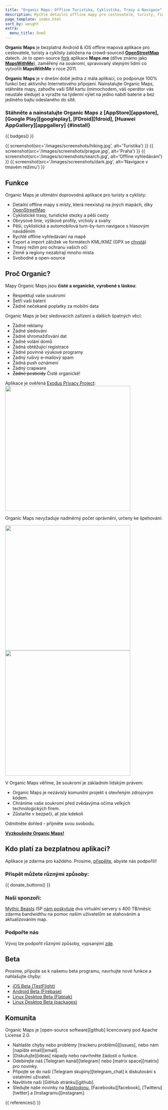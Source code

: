 ```yaml
---
title: "Organic Maps: Offline Turistika, Cyklistika, Trasy a Navigace"
description: Rychlé detailní offline mapy pro cestovatele, turisty, řidiče, a cyklisty vytvořené zakladateli aplikace MapsWithMe (Maps.Me).
page_template: index.html
sort_by: weight
extra:
  menu_title: Domů
---
```


**Organic Maps** je bezplatná Android & iOS offline mapová aplikace pro cestovatele, turisty a cyklisty založena na crowd-sourced
**[OpenStreetMap](https://www.openstreetmap.org)** datech.
Je to open-source [fork](https://en.wikipedia.org/wiki/Fork_(software_development)) aplikace **Maps.me** (dříve známo jako [**MapsWithMe**](https://en.wikipedia.org/wiki/Maps.me)), zaměřený na soukromí, spravovaný stejnými lidmi co vytvořili **MapsWithMe** v roce 2011.

**Organic Maps** je v dnešní době jedna z mála aplikací, co podporuje 100% funkcí bez aktivního Internetového připojení. Nainstalujte Organic Maps, stáhněte mapy, zahoďte vaši SIM kartu (mimochodem, váš operátor vás neustále sleduje) a vyražte na týdenní výlet na jedno nabití baterie a bez jediného bajtu odeslaného do sítě.

### Stáhněte a nainstalujte Organic Maps z [AppStore][appstore], [Google Play][googleplay], [FDroid][fdroid], [Huawei AppGallery][appgallery] {#install}

{{ badges() }}

{{ screenshot(src='/images/screenshots/hiking.jpg', alt='Turistika') }}
{{ screenshot(src='/images/screenshots/prague.jpg', alt='Praha') }}
{{ screenshot(src='/images/screenshots/search.jpg', alt='Offline vyhledávání') }}
{{ screenshot(src='/images/screenshots/dark.jpg', alt='Navigace v tmavém režimu') }}

## Funkce

Organic Maps je ultimátní doprovodná aplikace pro turisty a cyklisty:

- Detailní offline mapy s místy, která neexistují na jiných mapách, díky [OpenStreetMap](https://osm.org)
- Cyklistické trasy, turistické stezky a pěší cesty
- Obrysové linie, výškové profily, vrcholy a svahy
- Pěší, cyklistická a automobilová turn-by-turn navigace s hlasovým naváděním
- Rychlé offline vyhledávání na mapě
- Export a import záložek ve formátech KML/KMZ (GPX se [chystá](https://github.com/organicmaps/organicmaps/issues/624))
- Tmavý režim pro ochranu vašich očí
- Země a regiony nezabírají mnoho místa
- Svobodné a open-source

## Proč Organic?

Mapy Organic Maps jsou <b>čisté a organické, vyrobené s láskou</b>:

- Respektují vaše soukromí
- Šetří vaši baterii
- Žádné nečekané poplatky za mobilní data

Organic Maps je bez sledovacích zařízení a dalších špatných věcí:

- Žádné reklamy
- Žádné sledování
- Žádné shromažďování dat
- Žádné volání domů
- Žádná obtěžující registrace
- Žádné povinné výukové programy
- Žádný rušivý e-mailový spam
- Žádná push oznámení
- Žádný crapware
- ~~Žádné pesticidy~~ Čistě organické!

Aplikace je ověřená <a href='https://reports.exodus-privacy.eu.org/en/reports/app.organicmaps/latest/'>Exodus Privacy Project</a>:
<br/>
<img src='/images/privacy/exodus.png' width='400'>

Organic Maps nevyžaduje nadměrný počet oprávnění, určeny ke špehování:

<img src='/images/privacy/om.jpg' width='400'>
<img src='/images/privacy/mm.jpg' width='400'>

V Organic Maps věříme, že soukromí je základním lidským právem:

- Organic Maps je nezávislý komunitní projekt s otevřeným zdrojovým kódem.
- Chráníme vaše soukromí před zvědavýma očima velkých technologických firem.
- Zůstaňte v bezpečí, ať jste kdekoli

Odmítněte dohled - přijměte svou svobodu.


<a href="#install"><strong>Vyzkoušejte Organic Maps!</strong></a>

## Kdo platí za bezplatnou aplikaci?

Aplikace je zdarma pro každého. Prosíme, [přispějte](@/donate/index.cs.md), abyste nás podpořili!

### Přispět můžete různými způsoby:

{{ donate_buttons() }}

### Naši sponzoři:

[Mythic Beasts](https://www.mythic-beasts.com/) ISP [nám poskytuje](https://www.mythic-beasts.com/blog/2021/10/06/improving-the-world-bit-by-expensive-bit/)
dva virtuální servery s 400 TB/měsíc zdarma bandwidthu na pomoc našim uživatelům se stahováním a aktualizováním map.

### Podpořte nás

Vývoj lze podpořit různými způsoby, vypsanými [zde](@/support-us/index.cs.md).

## Beta

Prosíme, připojte se k našemu beta programu, navrhujte nové funkce a nahlašujte chyby:

- [iOS Beta (TestFlight)](https://testflight.apple.com/join/lrKCl08I)
- [Android Beta (Firebase)](https://appdistribution.firebase.dev/i/9ec3bca5e2b47373)
- [Linux Desktop Beta (Flatpak)](https://flathub.org/apps/details/app.organicmaps.desktop)
- [Linux Desktop Beta (packages)](https://repology.org/project/organicmaps/versions)

## Komunita

Organic Maps je [open-source software][github]
licencovaný pod Apache License 2.0.

- Nahlašte chyby nebo problémy [trackeru problémů][issues], nebo nám [napište email][email].
- [Diskutujte][ideas] nápady nebo navrhněte žádosti o funkce.
- Odebírejte náš [Telegram kanál][telegram] nebo [matrix space][matrix] pro novinky.
- Připojte se do naší [Telegram skupiny][telegram_chat] k diskutování s ostatními uživateli.
- Navštivte naši [GitHub stránku][github].
- Sledujte naše novinky na <a rel="me" href="https://fosstodon.org/@organicmaps">Mastodonu</a>, [Facebooku][facebook], [Twitteru][twitter] a
[Instagramu][instagram].

{{ references() }}